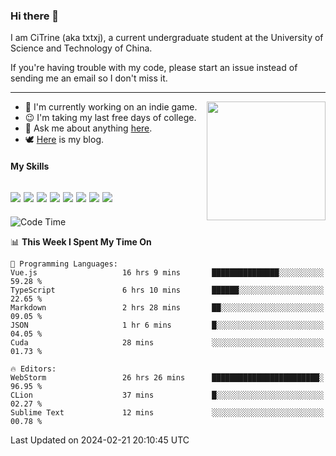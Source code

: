### Hi there 👋

I am CiTrine (aka txtxj), a current undergraduate student at the University of Science and Technology of China.

If you're having trouble with my code, please start an issue instead of sending me an email so I don't miss it.

---

<img align="right" height="190" src="http://github-profile-summary-cards.vercel.app/api/cards/stats?username=txtxj&theme=vue">

- 🌱 I'm currently working on an indie game.
- 😉 I'm taking my last free days of college.
- 💬 Ask me about anything [here](https://github.com/txtxj/txtxj/issues).
- 🕊️ [Here](https://txtxj.top) is my blog.

#### My Skills

![](https://img.shields.io/badge/Unity-000000?logo=unity&logoColor=fff)
![](https://img.shields.io/badge/C%23-239120?logo=csharp&logoColor=fff)
![](https://img.shields.io/badge/Python-3e74a2?logo=python&logoColor=fff)
![](https://img.shields.io/badge/C++-65318e?logo=cplusplus&logoColor=fff)
![](https://img.shields.io/badge/C-5654a2?logo=c&logoColor=fff)
![](https://img.shields.io/badge/Vue-4FC08D?logo=vuedotjs&logoColor=fff)
![](https://img.shields.io/badge/Blender-f5792a?logo=blender&logoColor=fff)
![](https://img.shields.io/badge/MS%20SQL-cc2927?logo=microsoftsqlserver&logoColor=fff)
---

<!--START_SECTION:waka-->
![Code Time](http://img.shields.io/badge/Code%20Time-1%2C614%20hrs%2032%20mins-blue)

📊 **This Week I Spent My Time On** 

```text
💬 Programming Languages: 
Vue.js                   16 hrs 9 mins       ███████████████░░░░░░░░░░   59.28 % 
TypeScript               6 hrs 10 mins       ██████░░░░░░░░░░░░░░░░░░░   22.65 % 
Markdown                 2 hrs 28 mins       ██░░░░░░░░░░░░░░░░░░░░░░░   09.05 % 
JSON                     1 hr 6 mins         █░░░░░░░░░░░░░░░░░░░░░░░░   04.05 % 
Cuda                     28 mins             ░░░░░░░░░░░░░░░░░░░░░░░░░   01.73 % 

🔥 Editors: 
WebStorm                 26 hrs 26 mins      ████████████████████████░   96.95 % 
CLion                    37 mins             █░░░░░░░░░░░░░░░░░░░░░░░░   02.27 % 
Sublime Text             12 mins             ░░░░░░░░░░░░░░░░░░░░░░░░░   00.78 % 
```


 Last Updated on 2024-02-21 20:10:45 UTC
<!--END_SECTION:waka-->
